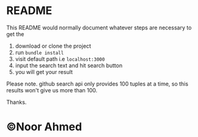 # README

This README would normally document whatever steps are necessary to get the

1. download or clone the project
2. run `bundle install`
3. visit default path i.e `localhost:3000`
4. input the search text and hit search button
5. you will get your result

Please note. github search api only provides 100 tuples at a time, so this results won't give us more than 100. 

Thanks.

# &copy;Noor Ahmed
